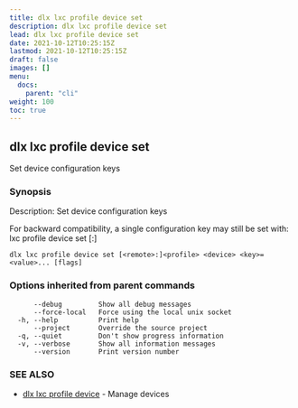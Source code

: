 ```yaml
---
title: dlx lxc profile device set
description: dlx lxc profile device set
lead: dlx lxc profile device set
date: 2021-10-12T10:25:15Z
lastmod: 2021-10-12T10:25:15Z
draft: false
images: []
menu:
  docs:
    parent: "cli"
weight: 100
toc: true
---
```

## dlx lxc profile device set

Set device configuration keys

### Synopsis

Description:
  Set device configuration keys

  For backward compatibility, a single configuration key may still be set with:
      lxc profile device set [<remote>:]<profile> <device> <key> <value>



```
dlx lxc profile device set [<remote>:]<profile> <device> <key>=<value>... [flags]
```

### Options inherited from parent commands

```
      --debug         Show all debug messages
      --force-local   Force using the local unix socket
  -h, --help          Print help
      --project       Override the source project
  -q, --quiet         Don't show progress information
  -v, --verbose       Show all information messages
      --version       Print version number
```

### SEE ALSO

* [dlx lxc profile device](/docs/cmd/dlx_lxc_profile_device)	 - Manage devices


